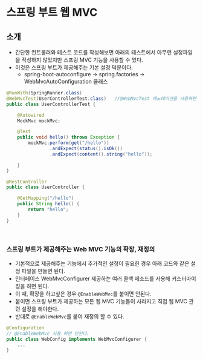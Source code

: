 # 스프링 부트 웹 MVC 

## 소개
- 간단한 컨트롤러와 테스트 코드를 작성해보면 아래의 테스트에서 아무런 설정파일을 작성하지 않았지만 스프링 MVC 기능을 사용할 수 있다.
- 이것은 스프링 부트가 제공해주는 기본 설정 덕분이다.
    * spring-boot-autoconfigure -> spring.factories -> WebMvcAutoConfiguration 클래스
```java
@RunWith(SpringRunner.class)
@WebMvcTest(UserControllerTest.class)   //@WebMvcTest 애노테이션을 사용하면 MockMvc를 주입받아서 사용할 수 있다.
public class UserControllerTest {

    @Autowired
    MockMvc mockMvc;

    @Test
    public void hello() throws Exception {
        mockMvc.perform(get("/hello"))
                .andExpect(status().isOk())
                .andExpect(content().string("hello"));

    }
}
```
```java
@RestController
public class UserController {

    @GetMapping("/hello")
    public String hello() {
        return "hello";
    }
}
```
<br>

### 스프링 부트가 제공해주는 Web MVC 기능의 확장, 재정의
- 기본적으로 제공해주는 기능에서 추가적인 설정이 필요한 경우 아래 코드와 같은 설정 파일을 만들면 된다.
- 인터페이스 WebMvcConfigurer 제공하는 여러 콜백 메소드를 사용해 커스터마이징을 하면 된다. 
- 이 때, 확장을 하고싶은 경우 `@EnableWebMvc`를 붙이면 안된다. 
- 붙이면 스프링 부트가 제공하는 모든 웹 MVC 기능들이 사라지고 직접 웹 MVC 관련 설정을 해야한다.
- 반대로 `@EnableWebMvc`를 붙여 재정의 할 수 있다.   
```java
@Configuration
// @EnableWebMvc 사용 하면 안된다.
public class WebConfig implements WebMvcConfigurer {
    ...
}
```